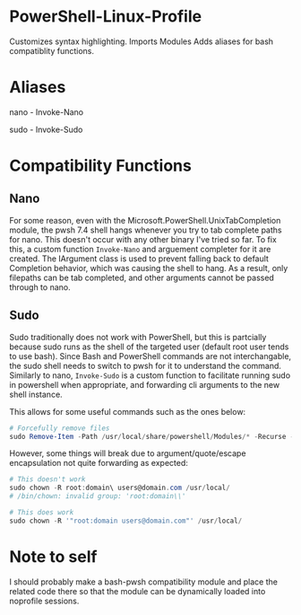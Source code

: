 # PowerShell-Linux-Profile
Customizes syntax highlighting.
Imports Modules
Adds aliases for bash compatiblity functions.

# Aliases
nano - Invoke-Nano

sudo - Invoke-Sudo

# Compatibility Functions
## Nano
For some reason, even with the Microsoft.PowerShell.UnixTabCompletion module, the pwsh 7.4 shell hangs whenever you try to tab complete paths for nano.  This doesn't occur with any other binary I've tried so far.  To fix this, a custom function `Invoke-Nano` and arguement completer for it are created. The IArgument class is used to prevent falling back to default Completion behavior, which was causing the shell to hang. As a result, only filepaths can be tab completed, and other arguments cannot be passed through to nano.

## Sudo
Sudo traditionally does not work with PowerShell, but this is partcially because sudo runs as the shell of the targeted user (default root user tends to use bash). Since Bash and PowerShell commands are not interchangable, the sudo shell needs to switch to pwsh for it to understand the command. Similarly to nano, `Invoke-Sudo` is a custom function to facilitate running sudo in powershell when appropriate, and forwarding cli arguments to the new shell instance. 

This allows for some useful commands such as the ones below:

``` powershell
# Forcefully remove files
sudo Remove-Item -Path /usr/local/share/powershell/Modules/* -Recurse -Force
```

However, some things will break due to argument/quote/escape encapsulation not quite forwarding as expected:
``` powershell
# This doesn't work
sudo chown -R root:domain\ users@domain.com /usr/local/
# /bin/chown: invalid group: 'root:domain\\'

# This does work
sudo chown -R '"root:domain users@domain.com"' /usr/local/
```

# Note to self
I should probably make a bash-pwsh compatibility module and place the related code there so that the module can be dynamically loaded into noprofile sessions.
